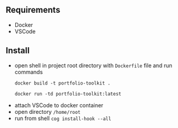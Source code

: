 Requirements
---------
- Docker
- VSCode

Install
---------
- open shell in project root directory with `Dockerfile` file and run commands
    ```
    docker build -t portfolio-toolkit .

    docker run -td portfolio-toolkit:latest
    ```
- attach VSCode to docker container
- open directory `/home/root`
- run from shell `cog install-hook --all`